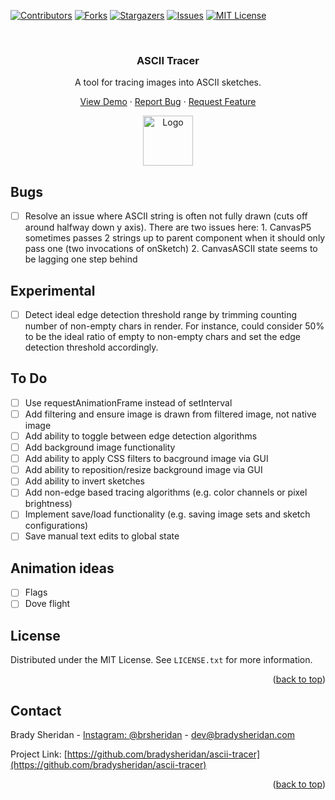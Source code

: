 <!-- Improved compatibility of back to top link: See: https://github.com/othneildrew/Best-README-Template/pull/73 -->
<a name="readme-top"></a>
<!--
*** Thanks for checking out the Best-README-Template. If you have a suggestion
*** that would make this better, please fork the repo and create a pull request
*** or simply open an issue with the tag "enhancement".
*** Don't forget to give the project a star!
*** Thanks again! Now go create something AMAZING! :D
-->



<!-- PROJECT SHIELDS -->
<!--
*** I'm using markdown "reference style" links for readability.
*** Reference links are enclosed in brackets [ ] instead of parentheses ( ).
*** See the bottom of this document for the declaration of the reference variables
*** for contributors-url, forks-url, etc. This is an optional, concise syntax you may use.
*** https://www.markdownguide.org/basic-syntax/#reference-style-links
-->
[![Contributors][contributors-shield]][contributors-url]
[![Forks][forks-shield]][forks-url]
[![Stargazers][stars-shield]][stars-url]
[![Issues][issues-shield]][issues-url]
[![MIT License][license-shield]][license-url]

<!-- PROJECT LOGO -->
<br />
<div align="center">
  <h3 align="center">ASCII Tracer</h3>

  <p align="center">
    A tool for tracing images into ASCII sketches.
  </p>

  <p align="center">
    <a href="https://bradysheridan.com/ascii-tracer">View Demo</a>
    ·
    <a href="https://github.com/bradysheridan/ascii-tracer/issues">Report Bug</a>
    ·
    <a href="https://github.com/bradysheridan/ascii-tracer/issues">Request Feature</a>
  </p>

  <a href="https://github.com/bradysheridan/ascii-tracer">
    <img src="[product-screenshot]" alt="Logo" width="80" height="80">
  </a>
</div>

<!-- TABLE OF CONTENTS 
<details>
  <summary>Table of Contents</summary>
  <ol>
    <li>
      <a href="#about-the-project">About The Project</a>
      <ul>
        <li><a href="#built-with">Built With</a></li>
      </ul>
    </li>
    <li>
      <a href="#getting-started">Getting Started</a>
      <ul>
        <li><a href="#prerequisites">Prerequisites</a></li>
        <li><a href="#installation">Installation</a></li>
      </ul>
    </li>
    <li><a href="#usage">Usage</a></li>
    <li><a href="#roadmap">Roadmap</a></li>
    <li><a href="#contributing">Contributing</a></li>
    <li><a href="#license">License</a></li>
    <li><a href="#contact">Contact</a></li>
    <li><a href="#acknowledgments">Acknowledgments</a></li>
  </ol>
</details>
-->

## Bugs
- [ ] Resolve an issue where ASCII string is often not fully drawn (cuts off around halfway down y axis). There are two issues here:
        1. CanvasP5 sometimes passes 2 strings up to parent component when it should only pass one (two invocations of onSketch)
        2. CanvasASCII state seems to be lagging one step behind

## Experimental
- [ ] Detect ideal edge detection threshold range by trimming counting number of non-empty chars in render. For instance, could consider 50% to be the ideal ratio of empty to non-empty chars and set the edge detection threshold accordingly.

## To Do
- [ ] Use requestAnimationFrame instead of setInterval
- [ ] Add filtering and ensure image is drawn from filtered image, not native image
- [ ] Add ability to toggle between edge detection algorithms
- [ ] Add background image functionality
- [ ] Add ability to apply CSS filters to bacground image via GUI
- [ ] Add ability to reposition/resize background image via GUI
- [ ] Add ability to invert sketches
- [ ] Add non-edge based tracing algorithms (e.g. color channels or pixel brightness)
- [ ] Implement save/load functionality (e.g. saving image sets and sketch configurations)
- [ ] Save manual text edits to global state

## Animation ideas
- [ ] Flags
- [ ] Dove flight

<!-- ABOUT THE PROJECT 
## About The Project

[![Product Name Screen Shot][product-screenshot]](https://example.com)

Here's a blank template to get started: To avoid retyping too much info. Do a search and replace with your text editor for the following: `github_username`, `repo_name`, `twitter_handle`, `linkedin_username`, `email_client`, `email`, `project_title`, `project_description`

<p align="right">(<a href="#readme-top">back to top</a>)</p>



### Built With

* [![Next][Next.js]][Next-url]
* [![React][React.js]][React-url]
* [![Vue][Vue.js]][Vue-url]
* [![Angular][Angular.io]][Angular-url]
* [![JQuery][JQuery.com]][JQuery-url]
* [![P5.js][p5js.org]][p5-url]

<p align="right">(<a href="#readme-top">back to top</a>)</p>

-->



<!-- GETTING STARTED 
## Getting Started

This is an example of how you may give instructions on setting up your project locally.
To get a local copy up and running follow these simple example steps.

### Prerequisites

This is an example of how to list things you need to use the software and how to install them.
* npm
  ```sh
  npm install npm@latest -g
  ```

### Installation

1. Get a free API Key at [https://example.com](https://example.com)
2. Clone the repo
   ```sh
   git clone https://github.com/bradysheridan/ascii-tracer.git
   ```
3. Install NPM packages
   ```sh
   npm install
   ```
4. Enter your API in `config.js`
   ```js
   const API_KEY = 'ENTER YOUR API';
   ```

<p align="right">(<a href="#readme-top">back to top</a>)</p>
-->


<!-- USAGE EXAMPLES 
## Usage

Use this space to show useful examples of how a project can be used. Additional screenshots, code examples and demos work well in this space. You may also link to more resources.

_For more examples, please refer to the [Documentation](https://example.com)_

<p align="right">(<a href="#readme-top">back to top</a>)</p>
-->


<!-- ROADMAP 
## Roadmap

- [ ] Feature 1
- [ ] Feature 2
- [ ] Feature 3
    - [ ] Nested Feature

See the [open issues](https://github.com/bradysheridan/ascii-tracer/issues) for a full list of proposed features (and known issues).

<p align="right">(<a href="#readme-top">back to top</a>)</p>
-->


<!-- CONTRIBUTING 
## Contributing

Contributions are what make the open source community such an amazing place to learn, inspire, and create. Any contributions you make are **greatly appreciated**.

If you have a suggestion that would make this better, please fork the repo and create a pull request. You can also simply open an issue with the tag "enhancement".
Don't forget to give the project a star! Thanks again!

1. Fork the Project
2. Create your Feature Branch (`git checkout -b feature/AmazingFeature`)
3. Commit your Changes (`git commit -m 'Add some AmazingFeature'`)
4. Push to the Branch (`git push origin feature/AmazingFeature`)
5. Open a Pull Request

<p align="right">(<a href="#readme-top">back to top</a>)</p>
-->


<!-- LICENSE -->
## License

Distributed under the MIT License. See `LICENSE.txt` for more information.

<p align="right">(<a href="#readme-top">back to top</a>)</p>



<!-- CONTACT -->
## Contact

Brady Sheridan - [Instagram: @brsheridan](https://instagram.com/brsheridan) - dev@bradysheridan.com

Project Link: [https://github.com/bradysheridan/ascii-tracer](https://github.com/bradysheridan/ascii-tracer)



<!-- ACKNOWLEDGMENTS 
## Acknowledgments

* []()
* []()
* []()
-->

<p align="right">(<a href="#readme-top">back to top</a>)</p>



<!-- MARKDOWN LINKS & IMAGES -->
<!-- https://www.markdownguide.org/basic-syntax/#reference-style-links -->
[contributors-shield]: https://img.shields.io/github/contributors/bradysheridan/ascii-tracer.svg?style=for-the-badge
[contributors-url]: https://github.com/bradysheridan/ascii-tracer/graphs/contributors
[forks-shield]: https://img.shields.io/github/forks/bradysheridan/ascii-tracer.svg?style=for-the-badge
[forks-url]: https://github.com/bradysheridan/ascii-tracer/network/members
[stars-shield]: https://img.shields.io/github/stars/bradysheridan/ascii-tracer.svg?style=for-the-badge
[stars-url]: https://github.com/bradysheridan/ascii-tracer/stargazers
[issues-shield]: https://img.shields.io/github/issues/bradysheridan/ascii-tracer.svg?style=for-the-badge
[issues-url]: https://github.com/bradysheridan/ascii-tracer/issues
[license-shield]: https://img.shields.io/github/license/bradysheridan/ascii-tracer.svg?style=for-the-badge
[license-url]: https://github.com/bradysheridan/ascii-tracer/blob/master/LICENSE.txt
[product-screenshot]: public/assets/images/screenshot.png
[Next.js]: https://img.shields.io/badge/next.js-000000?style=for-the-badge&logo=nextdotjs&logoColor=white
[Next-url]: https://nextjs.org/
[React.js]: https://img.shields.io/badge/React-20232A?style=for-the-badge&logo=react&logoColor=61DAFB
[React-url]: https://reactjs.org/
[JQuery.com]: https://img.shields.io/badge/jQuery-0769AD?style=for-the-badge&logo=jquery&logoColor=white
[JQuery-url]: https://jquery.com 
[p5-url]: https://p5js.org/